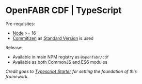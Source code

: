 # OpenFABR CDF | TypeScript

Pre-requisites:
- [Node](https://nodejs.org/) >= 16
- [Commitizen](https://commitizen-tools.github.io/commitizen/) as [Standard Version](https://github.com/conventional-changelog/standard-version) is used

Release:
- Available in main NPM registry as `@openfabr/cdf`
- Available as both CommonJS and ES6 modules


*Credit goes to [Typescript Starter](https://github.com/bitjson/typescript-starter/) for setting the foundation of this framework.*
